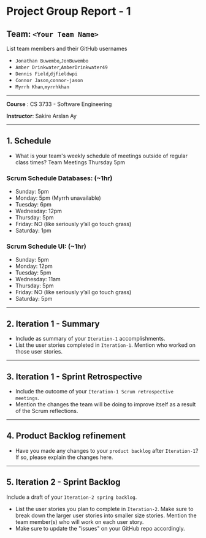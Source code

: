 # Project Group Report - 1

## Team: `<Your Team Name>`

List team members and their GitHub usernames

* `Jonathan Buwembo`,`JonBuwembo`
* `Amber Drinkwater`,`AmberDrinkwater49`
* `Dennis Field`,`djfieldwpi`
* `Connor Jason`,`connor-jason`
* `Myrrh Khan`,`myrrhkhan`

---
**Course** : CS 3733 - Software Engineering

**Instructor**: Sakire Arslan Ay

----
## 1. Schedule

 * What is your team's weekly schedule of meetings outside of regular class times? 
 Team Meetings Thursday 5pm 

### Scrum Schedule Databases: (~1hr) 

- Sunday: 5pm 
- Monday: 5pm (Myrrh unavailable) 
- Tuesday: 6pm 
- Wednesday: 12pm 
- Thursday: 5pm  
- Friday: NO (like seriously y’all go touch grass) 
- Saturday: 1pm 

### Scrum Schedule UI: (~1hr) 

- Sunday: 5pm 
- Monday: 12pm 
- Tuesday: 5pm 
- Wednesday: 11am 
- Thursday: 5pm 
- Friday: NO (like seriously y’all go touch grass) 
- Saturday: 5pm 

----
## 2. Iteration 1 - Summary

 * Include as summary of your `Iteration-1` accomplishments. 
 * List the user stories completed in `Iteration-1`. Mention who worked on those user stories. 

----
## 3. Iteration 1 - Sprint Retrospective

 * Include the outcome of your `Iteration-1 Scrum retrospective meetings`. 
 * Mention the changes the team will be doing to improve itself as a result of the Scrum reflections.

----
## 4. Product Backlog refinement

 * Have you made any changes to your `product backlog` after `Iteration-1`? If so, please explain the changes here. 

----
## 5. Iteration 2 - Sprint Backlog

Include a draft of your `Iteration-2 spring backlog`. 
 * List the user stories you plan to complete in `Iteration-2`. Make sure to break down the larger user stories into smaller size stories. Mention the team member(s) who will work on each user story. 
 * Make sure to update the "issues" on your GitHub repo accordingly.  
